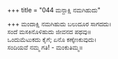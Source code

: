 +++
title = "044 ಮನ್ದಾಕ್ಷಿ ನಮಗಿಹುದು"

+++
ಮಂದಾಕ್ಷಿ ನಮಗಿಹುದು ಬಲುದೂರ ಸಾಗದದು।  
ಸಂದೆ ಮಸಕಿನೊಳಿಹುದು ಜೀವನದ ಪಥವು॥  
ಒಂದುಮೆಟುಕದು ಕೈಗೆ; ಏನೊ ಕಣ್ಕೆಣಕುವುದು।  
ಸಂದಿಯವೆ ನಮ್ಮ ಗತಿ! - ಮಂಕುತಿಮ್ಮ॥  
